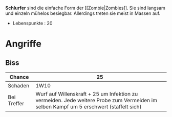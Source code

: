 **Schlurfer** sind die einfache Form der [[Zombie|Zombies]]. Sie sind langsam und einzeln mühelos besiegbar. Allerdings treten sie meist in Massen auf.

- Lebenspunkte : 20
# Angriffe
## Biss

| Chance      | 25                                                                                                                                    |
| ----------- | ------------------------------------------------------------------------------------------------------------------------------------- |
| Schaden     | 1W10                                                                                                                                  |
| Bei Treffer | Wurf auf Willenskraft + 25 um Infektion zu vermeiden. Jede weitere Probe zum Vermeiden im selben Kampf um 5 erschwert (staffelt sich) |
